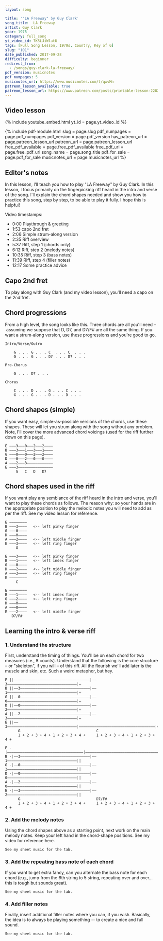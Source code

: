 ```yaml
---
layout: song

title: '"LA Freeway" by Guy Clark'
song_title:  LA Freeway
artist: Guy Clark
year: 1975
category: full_song
yt_video_id: 7K5LJiWlatU
tags: [Full Song Lesson, 1970s, Country, Key of G]
slug: "101"
date_published: 2017-09-28
difficulty: beginner
redirect_from:
  - /songs/guy-clark-la-freeway/
pdf_version: musicnotes
pdf_numpages: 5
musicnotes_url: https://www.musicnotes.com/l/qxvMn
patreon_lesson_available: true
patreon_lesson_url: https://www.patreon.com/posts/printable-lesson-22821148
---
```


## Video lesson

{% include youtube_embed.html yt_id = page.yt_video_id %}

{% include pdf-module.html slug = page.slug pdf_numpages = page.pdf_numpages pdf_version = page.pdf_version has_patreon_url = page.patreon_lesson_url patreon_url = page.patreon_lesson_url free_pdf_available = page.free_pdf_available free_pdf_url = page.free_pdf_url song_name = page.song_title pdf_for_sale = page.pdf_for_sale musicnotes_url = page.musicnotes_url %}

## Editor's notes

In this lesson, I'll teach you how to play "LA Freeway" by Guy Clark. In this lesson, I focus primarily on the fingerpicking riff heard in the intro and verse of the song. I'll explain the chord shapes needed and show you how to practice this song, step by step, to be able to play it fully. I hope this is helpful!

Video timestamps:

- 0:00 Playthrough & greeting
- 1:53 capo 2nd fret
- 2:06 Simple strum-along version
- 2:35 Riff overview
- 5:37 Riff, step 1 (chords only)
- 6:12 Riff, step 2 (melody notes)
- 10:35 Riff, step 3 (bass notes)
- 11:39 Riff, step 4 (filler notes)
- 12:17 Some practice advice



## Capo 2nd fret

To play along with Guy Clark (and my video lesson), you'll need a capo on the 2nd fret.

## Chord progressions

From a high level, the song looks like this. Three chords are all you'll need – assuming we suppose that D, D7, and D7/F# are all the same thing. If you want a strum-along version, use these progressions and you're good to go.

    Intro/Verse/Outro

        G . . . G . . . C  . . . C  . . .
        G . . . G . . . D7 . . . D7 . . .

    Pre-Chorus

        G . . . D7 . . .

    Chorus

        C . . . D . . . G . . . C . . .
        G . . . G . . . D . . . D . . .

## Chord shapes (simple)

If you want easy, simple-as-possible versions of the chords, use these shapes. These will let you strum along with the song without any problem. Note, I'll cover the more advanced chord voicings (used for the riff further down on this page).

    E –––3–––0–––2–––2––––
    B –––3–––1–––3–––1––––
    G –––0–––0–––2–––2––––
    D –––0–––2–––0–––0––––
    A –––2–––3––––––––––––
    E –––3––––––––––––––––
         G   C   D   D7  

<!-- ## Lyrics w/ chords

    G
    ...Pack up all your dishes
    C
    ...Make note of all good wishes
    G
    ...Say goodbye to the landlord for me
    D7
    ...That son of a bitch has always bored me

    G
    ...Throw out them LA papers
    C
    ...And that moldy box of vanilla wafers
    G
    ...Adios to all this concrete
    D7                                          G   D7
    ...Gonna get me some dirt road back street

                 C                    D
        If I can just get off of this LA freeway
            G                     C
        Without getting killed or caught
                G
        I'd be..... down that road in a cloud of smoke
                 D
        For some land that I ain't bought bought bought

    And it's... here's to you old skinny Dennis
    Only one I think I will miss
    I can hear that old bass singing
    Sweet and low like a gift you're bringin'

    Play it for me just one more time now
    Got to give it all we can now
    I believe everything your saying
    Just keep on, keep on playing

        [chorus]

    And you put the pink card in the mailbox
    Leave the key in the old front door lock
    They will find it likely as not
    I'm sure there's somethin' we have forgot

    Oh Susanna, don't you cry, babe
    Love's a gift that's surely handmade
    We've got something to believe in
    Don't ya' think it's time we're leavin'

        [chorus x2]

    Pack up all your dishes
    Make note of all good wishes
    Say goodbye to the landlord for me
    That son of a bitch has always bored me

    [repeat instrumental verse as desired, end] -->

## Chord shapes used in the riff

If you want play any semblance of the riff heard in the intro and verse, you'll want to play these chords as follows. The reason why: so your hands are in the appropriate position to play the melodic notes you will need to add as per the riff. See my video lesson for reference.

    E ––––––––
    B –––3––––   <-- left pinky finger
    G –––0––––
    D –––0––––
    A –––2––––   <-- left middle finger
    E –––3––––   <-- left ring finger
         G

    E –––3––––   <-- left pinky finger
    B –––1––––   <-- left index finger
    G –––0––––
    D –––2––––   <-- left middle finger
    A –––3––––   <-- left ring finger
    E ––––––––
         C

    E ––––––––  
    B –––1––––   <-- left index finger
    G –––2––––   <-- left ring finger
    D –––0––––
    A –––0––––
    E –––2––––   <-- left middle finger
       D7/F#

## Learning the intro & verse riff

### 1. Understand the structure

First, understand the timing of things. You'll be on each chord for two measures (i.e., 8 counts). Understand that the following is the core structure – or "skeleton", if you will – of this riff. All the flourish we'll add later is the muscle and skin, etc. Such a weird metaphor, but hey.

    E ||–––––––––––––––––––––––––––––––––––|––3––––––––––––––––––––––––––––––––|–
    B ||––3––––––––––––––––––––––––––––––––|––1––––––––––––––––––––––––––––––––|–
    G ||––0––––––––––––––––––––––––––––––––|––0––––––––––––––––––––––––––––––––|–
    D ||––0––––––––––––––––––––––––––––––––|––2––––––––––––––––––––––––––––––––|–
    A ||––2––––––––––––––––––––––––––––––––|––3––––––––––––––––––––––––––––––––|–
    E ||––3––––––––––––––––––––––––––––––––|–––––––––––––––––––––––––––––––––––|–
          G                                   C
          1 + 2 + 3 + 4 + 1 + 2 + 3 + 4 +     1 + 2 + 3 + 4 + 1 + 2 + 3 + 4 +

    E -|–––––––––––––––––––––––––––––––––––|–––––––––––––––––––––––––––––––––––||
    B -|––3––––––––––––––––––––––––––––––––|––1––––––––––––––––––––––––––––––––||
    G -|––0––––––––––––––––––––––––––––––––|––2––––––––––––––––––––––––––––––––||
    D -|––0––––––––––––––––––––––––––––––––|––0––––––––––––––––––––––––––––––––||
    A -|––2––––––––––––––––––––––––––––––––|––0––––––––––––––––––––––––––––––––||
    E -|––3––––––––––––––––––––––––––––––––|––2––––––––––––––––––––––––––––––––||
          G                                   D7/F#
          1 + 2 + 3 + 4 + 1 + 2 + 3 + 4 +     1 + 2 + 3 + 4 + 1 + 2 + 3 + 4 +

### 2. Add the melody notes

Using the chord shapes above as a starting point, next work on the main melody notes. Keep your left hand in the chord-shape positions. See my video for reference here.

    See my sheet music for the tab.

<!-- E ||–––––––––––––––––––––––––––––––––––|––––3–––3–––––––––3–––3–––2–0––––––|–
B ||––––3–––3–––––––––1–0––––––––––––––|––––1–––1––––––––––––––––––––––––––|–
G ||––––0–––0–––––––––––––––2–––0––––––|–––––––––––––––––––––––––––––––––––|–
D ||–––––––––––––––––––––––––––––––––––|–––––––––––––––––––––––––––––––––––|–
A ||–––––––––––––––––––––––––––––––––––|––3––––––––––––––––––––––––––––––––|–
E ||––3––––––––––––––––––––––––––––––––|–––––––––––––––––––––––––––––––––––|–
      G                                   C
      1 + 2 + 3 + 4 + 1 + 2 + 3 + 4 +     1 + 2 + 3 + 4 + 1 + 2 + 3 + 4 +

E -|–––––––––––––––––––––––––––––––––––|––––––––––––––––0––––––––––––––––––||
B -|––––3–––3–––––––––1–0––––––––––––––|––––––1–0–1–0–––––––3–––1–––0––––––||
G -|––––0–––0–––––––––––––––2–––0––––––|––––––––––––––2–––––––––––––––2–0––||
D -|–––––––––––––––––––––––––––––––––––|–––––––––––––––––––––––––––––––––––||
A -|–––––––––––––––––––––––––––––––––––|–––––––––––––––––––––––––––––––––––||
E -|––3––––––––––––––––––––––––––––––––|––2––––––––––––––––––––––––––––––––||
      G                                   D7/F#
      1 + 2 + 3 + 4 + 1 + 2 + 3 + 4 +     1 + 2 + 3 + 4 + 1 + 2 + 3 + 4 + -->

### 3. Add the repeating bass note of each chord

If you want to get extra fancy, can you alternate the bass note for each chord (e.g., jump from the 6th string to 5 string, repeating over and over... this is tough but sounds great).

    See my sheet music for the tab.

<!-- E ||–––––––––––––––––––––––––––––––––––|––––3–––3–––––––––3–––3–––2–0––––––|–
B ||––––3–––3–––––––––1–0––––––––––––––|––––1–––1––––––––––––––––––––––––––|–
G ||––––0–––0–––––––––––––––2–––0––––––|–––––––––––––––––––––––––––––––––––|–
D ||–––––––––––––––––––––––––––––––––––|–––––––––––––––––––––––––––––––––––|–
A ||–––––––––––––––––––––––––––––––––––|––3–––3–––3–––3–––3–––3–––3–––3––––|–
E ||––3–––3–––3–––3–––3–––3–––3–––3––––|–––––––––––––––––––––––––––––––––––|–
      G                                   C
      1 + 2 + 3 + 4 + 1 + 2 + 3 + 4 +     1 + 2 + 3 + 4 + 1 + 2 + 3 + 4 +

E -|–––––––––––––––––––––––––––––––––––|––––––––––––––––0––––––––––––––––––||
B -|––––3–––3–––––––––1–0––––––––––––––|––––––1–0–1–0–––––––3–––1–––0––––––||
G -|––––0–––0–––––––––––––––2–––0––––––|––––––––––––––2–––––––––––––––2–0––||
D -|–––––––––––––––––––––––––––––––––––|–––––––––––––––––––––––––––––––––––||
A -|–––––––––––––––––––––––––––––––––––|–––––––––––––––––––––––––––––––––––||
E -|––3–––3–––3–––3–––3–––3–––3–––3––––|––2–––2–––2–––2–––2–––2–––2–––2––––||
      G                                   D7/F#
      1 + 2 + 3 + 4 + 1 + 2 + 3 + 4 +     1 + 2 + 3 + 4 + 1 + 2 + 3 + 4 + -->

### 4. Add filler notes

Finally, insert additional filler notes where you can, if you wish. Basically, the idea is to always be playing something -- to create a nice and full sound.

    See my sheet music for the tab.

<!-- E ||–––––––––––––––––––––––––––––––––––|––––3–––3–––––––––3–––3–––2–0–––0––|–
B ||––––3–––3–––––––––1–0––––––––––––––|––––1–––1–––1–––1–––1–––1––––––––––|–
G ||––––0–––0–––0–––0–––––––2–––0–––0––|–––––––––––––––––––––––––––––––––––|–
D ||–––––––––––––––––––––––––––––––––––|–––––––––––––––––––––––––––––––––––|–
A ||–––––––––––––––––––––––––––––––––––|––3–––3–––3–––3–––3–––3–––3–––3––––|–
E ||––3–––3–––3–––3–––3–––3–––3–––3––––|–––––––––––––––––––––––––––––––––––|–
      G                                   C
      1 + 2 + 3 + 4 + 1 + 2 + 3 + 4 +     1 + 2 + 3 + 4 + 1 + 2 + 3 + 4 +

E -|–––––––––––––––––––––––––––––––––––|––––––––––––––––0––––––––––––––––––||
B -|––––3–––3–––––––––1–0––––––––––––––|––––––1–0–1–0–––––––3–––1–––0––––––||
G -|––––0–––0–––0–––0–––––––2–––0–––0––|––––2–––––––––2–––––––––––––––2–0––||
D -|–––––––––––––––––––––––––––––––––––|–––––––––––––––––––––––––––––––––––||
A -|–––––––––––––––––––––––––––––––––––|–––––––––––––––––––––––––––––––––––||
E -|––3–––3–––3–––3–––3–––3–––3–––3––––|––2–––2–––2–––2–––2–––2–––2–––2––––||
      G                                   D7/F#
      1 + 2 + 3 + 4 + 1 + 2 + 3 + 4 +     1 + 2 + 3 + 4 + 1 + 2 + 3 + 4 + -->
